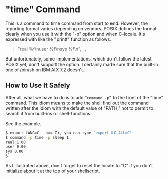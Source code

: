 # "time" Command

This is a command to time command from start to end. However, the reporting format varies depending on vendors. POSIX defines the format clearly when you use it with the "-p" option and when C-locale. It's expressed with like the "printf" function as follows.

> "real %f\nuser %f\nsys %f\n", <real seconds>, <user seconds>, <system seconds>

But unfortunately, some implementations, which don't follow the latest POSIX yet, don't support the option. I certainly made sure that the built-in one of /bin/sh on IBM AIX 7.2 doesn't.

## How to Use It Safely

After all, what we have to do is to add "`command -p`" to the front of the "time" command. This idiom means to make the shell find out the command written after the idiom with the default value of "PATH," not to permit to search it from built-ins or shell-functions.

See the example.

``` sh
$ export LANG=C   <== Or, you can type "export LC_ALL=C"
$ command -p time -p sleep 1
real 1.00
user 0.00
sys 0.00
$ 
```

As I illustrated above, don't forget to reset the locale to "C" if you don't initialize about it at the top of your shellscript.
